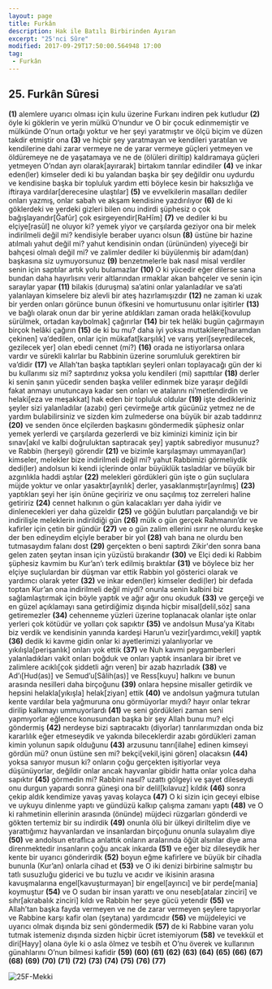 ```yaml
---
layout: page
title: Furkân
description: Hak ile Batılı Birbirinden Ayıran
excerpt: "25'nci Sûre"
modified: 2017-09-29T17:50:00.564948 17:00
tag: 
 - Furkân
---
```


## 25. Furkân Sûresi

**(1)** alemlere uyarıcı olması için kulu üzerine Furkanı indiren pek kutludur
**(2)** öyle ki göklerin ve yerin mülkü O’nundur ve O bir çocuk edinmemiştir ve mülkünde O’nun ortağı yoktur ve her şeyi yaratmıştır ve ölçü biçim ve düzen takdir etmiştir ona 
**(3)** ve hiçbir şey yaratmayan ve kendileri yaratılan ve kendilerine dahi zarar vermeye ne de yarar vermeye güçleri yetmeyen ve öldüremeye ne de yaşatamaya ve ne de (ölüleri diriltip) kaldıramaya güçleri yetmeyen O’ndan ayrı olarak[ayırarak] birtakım tanrılar edindiler 
**(4)** ve inkar eden(ler) kimseler dedi ki bu yalandan başka bir şey değildir onu uydurdu ve kendisine başka bir topluluk yardım etti böylece kesin bir haksızlığa ve iftiraya vardılar[derecesine ulaştılar]
**(5)** ve evvelkilerin masalları dediler onları yazmış, onlar sabah ve akşam kendisine yazdırılıyor
**(6)** de ki göklerdeki ve yerdeki gizleri bilen onu indirdi şüphesiz o çok bağışlayandır[Ğafūr] çok esirgeyendir[RaHīm]
**(7)** ve dediler ki bu elçiye[rasūl] ne oluyor ki? yemek yiyor ve çarşılarda geziyor ona bir melek indirilmeli değil mi? kendisiyle beraber uyarıcı olsun
**(8)** üstüne bir hazine atılmalı yahut değil mi? yahut kendisinin ondan (ürününden) yiyeceği bir bahçesi olmalı değil mi? ve zalimler dediler ki büyülenmiş bir adam(dan) başkasına siz uymuyorsunuz
**(9)** benzetmelerle bak nasıl misal verdiler senin için saptılar artık yolu bulamazlar
**(10)** O ki yücedir eğer dilerse sana bundan daha hayırlısını verir altlarından ırmaklar akan bahçeler ve senin için saraylar yapar 
**(11)** bilakis (duruşma) sa’atini onlar yalanladılar ve sa’ati yalanlayan kimselere biz alevli bir ateş hazırlamışızdır 
**(12)** ne zaman ki uzak bir yerden onları görünce bunun öfkesini ve homurtusunu onlar işitirler 
**(13)** ve bağlı olarak onun dar bir yerine atıldıkları zaman orada helâki[kovulup sürülmek, ortadan kaybolmak] çağırırlar
**(14)** bir tek helâki bugün çağırmayın birçok helâki çağırın
**(15)** de ki bu mu? daha iyi yoksa muttakilere[haramdan çekinen] va’dedilen, onlar için mükafat[karşılık] ve varış yeri[seyredilecek, gezilecek yer] olan ebedi cennet (mi?)
**(16)** orada ne istiyorlarsa onlara vardır ve sürekli kalırlar bu  Rabbinin üzerine sorumluluk gerektiren bir va’didir
**(17)** ve Allah’tan başka taptıkları şeyleri onları toplayacağı gün der ki bu kullarımı siz mi? saptırdınız yoksa yolu kendileri (mi) sapıttılar
**(18)** derler ki senin şanın yücedir senden başka veliler edinmek bize yaraşır değildi fakat anmayı unutuncaya kadar sen onları ve atalarını ni’metlendirdin ve helaki[eza ve meşakkat] hak eden bir topluluk oldular 
**(19)** işte dedikleriniz şeyler sizi yalanladılar (azabı) geri çevirmeğe artık gücünüz yetmez ne de yardım bulabilirsiniz ve sizden kim zulmederse ona büyük bir azab taddırırız 
**(20)** ve senden önce elçilerden başkasını göndermedik şüphesiz onlar yemek yerlerdi ve çarşılarda gezerlerdi ve biz kiminizi kiminiz için bir sınav[akıl ve kalbi doğruluktan saptıracak şey] yaptık sabrediyor musunuz? ve Rabbin (herşeyi) görendir
**(21)** ve bizimle karşılaşmayı ummayan(lar) kimseler, melekler bize indirilmeli değil mi? yahut Rabbimizi görmeliydik dedi(ler) andolsun ki kendi içlerinde onlar büyüklük tasladılar ve büyük bir azgınlıkla haddi aştılar 
**(22)** melekleri gördükleri gün işte o gün suçlulara müjde yoktur ve onlar yasaktır[ayrılık] derler, yasaklanmıştır[ayrılmış] 
**(23)** yaptıkları şeyi her işin önüne geçiririz ve onu saçılmış toz zerreleri haline getiririz 
**(24)** cennet halkının o gün kalacakları yer daha iyidir ve dinlenecekleri yer daha güzeldir 
**(25)** ve göğün bulutları parçalandığı ve bir indirilişle meleklerin indirildiği gün 
**(26)** mülk o gün gerçek Rahmanın’dır ve kafirler için çetin bir gündür
**(27)** ve o gün zalim ellerini ısırır ne olurdu keşke der ben edineydim elçiyle beraber bir yol
**(28)** vah bana ne olurdu ben tutmasaydım falanı dost
**(29)** gerçekten o beni saptırdı Zikir'den sonra bana gelen zaten şeytan insan için yüzüstü bırakandır
**(30)** ve Elçi dedi ki Rabbim şüphesiz kavmim bu Kur’an’ı terk edilmiş bıraktılar 
**(31)** ve böylece biz her elçiye suçlulardan bir düşman var ettik Rabbin yol gösterici olarak ve yardımcı olarak yeter
**(32)** ve inkar eden(ler) kimseler dedi(ler) bir defada toptan Kur’an ona indirilmeli değil miydi? onunla senin kalbini biz sağlamlaştırmak için böyle yaptık ve ağır ağır onu okuduk
**(33)** ve gerçeği ve en güzel açıklamayı sana getirdiğimiz dışında hiçbir misal[delil,söz] sana getiremezler
**(34)** cehenneme yüzleri üzerine toplanacak olanlar işte onlar yerleri çok kötüdür ve yolları çok sapıktır
**(35)** ve andolsun Musa’ya Kitabı biz verdik ve kendisinin yanında kardeşi Harun’u vezir[yardımcı,vekil] yaptık
**(36)** dedik ki kavme gidin onlar ki ayetlerimizi yalanlıyorlar ve yıkılışla[perişanlık] onları yok ettik
**(37)** ve Nuh kavmi peygamberleri yalanladıkları vakit onları boğduk ve onları yaptık insanlara bir ibret ve zalimlere acıklı[çok şiddetli ağrı veren] bir azab hazırladık
**(38)** ve Ad’ı[Hud(as)] ve Semud’u[Sâlih(as)] ve Ress[kuyu] halkını ve bunun arasında nesilleri daha birçoğunu
**(39)** onlara hepsine misaller getirdik ve hepsini helakla[yıkışla] helak[ziyan] ettik
**(40)** ve andolsun yağmura tutulan kente vardılar bela yağmuruna onu görmüyorlar mıydı? hayır onlar tekrar dirilip kalkmayı ummuyorlardı 
**(41)** ve seni gördükleri zaman seni yapmıyorlar eğlence konusundan başka bir şey Allah bunu mu? elçi göndermiş 
**(42)** nerdeyse bizi saptıracaktı (diyorlar) tanrılarımızdan onda biz kararlılık eğer etmeseydik ve yakında bileceklerdir azabı gördükleri zaman kimin yolunun sapık olduğunu
**(43)** arzusunu tanrı[ilahe] edinen kimseyi gördün mü? onun üstüne sen mi? bekçi[vekil,işini gören] olacaksın 
**(44)** yoksa sanıyor musun ki? onların çoğu gerçekten işitiyorlar veya düşünüyorlar, değildir onlar ancak hayvanlar gibidir hatta onlar yolca daha sapıktır 
**(45)** görmedin mi? Rabbini nasıl? uzattı gölgeyi ve şayet dileseydi onu durgun yapardı sonra güneşi ona bir delil[kılavuz] kıldık 
**(46)** sonra çekip aldık kendimize yavaş yavaş kolayca
**(47)** O ki sizin için geceyi elbise ve uykuyu dinlenme yaptı ve gündüzü kalkıp çalışma zamanı yaptı
**(48)** ve O ki rahmetinin ellerinin arasında (önünde) müjdeci rüzgarları gönderdi ve gökten tertemiz bir su indirdik
**(49)** onunla ölü bir ülkeyi diriltelim diye ve yarattığımız hayvanlardan ve insanlardan birçoğunu onunla sulayalım diye
**(50)** ve andolsun etraflıca anlattık onların aralarında öğüt alsınlar diye ama direnmektedir insanların çoğu ancak inkarda
**(51)** ve eğer biz dileseydik her kente bir uyarıcı gönderirdik
**(52)** boyun eğme kafirlere ve büyük bir cihadla bununla (Kur’an) onlarla cihad et 
**(53)** ve O iki denizi birbirine salmıştır bu tatlı susuzluğu giderici ve bu tuzlu ve acıdır ve ikisinin arasına kavuşmalarına engel[kavuşturmayan] bir engel[ayırıcı] ve bir perde[mania] koymuştur
**(54)** ve O sudan bir insan yarattı ve onu neseb[atalar zinciri] ve sıhr[akrabalık zinciri] kıldı ve Rabbin her şeye gücü yetendir
**(55)** ve Allah’tan başka fayda vermeyen ve ne de zarar vermeyen şeylere tapıyorlar ve Rabbine karşı kafir olan (şeytana) yardımcıdır
**(56)** ve müjdeleyici ve uyarıcı olmak dışında biz seni göndermedik 
**(57)** de ki Rabbine varan yolu tutmak istemeniz dışında sizden hiçbir ücret istemiyorum 
**(58)** ve tevekkül et diri[Hayy] olana öyle ki o asla ölmez ve tesbih et O’nu överek ve kullarının günahlarını O’nun bilmesi kafidir 
**(59)**
**(60)**
**(61)**
**(62)**
**(63)**
**(64)**
**(65)**
**(66)**
**(67)**
**(68)**
**(69)**
**(70)**
**(71)**
**(72)**
**(73)**
**(74)**
**(75)**
**(76)**
**(77)**

![25F-Mekki]({{site.url}}/images/ayrac-muhur.png)
